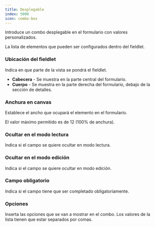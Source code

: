 ```yaml
---
title: Desplegable
index: 5000
icon: combo-box
---
```


Introduce un combo desplegable en el formulario con valores personalizados.

La lista de elementos que pueden ser configurados dentro del fieldlet.

### Ubicación del fieldlet
Indica en que parte de la vista se pondrá el fieldlet.

- **Cabecera** - Se muestra en la parte central del formulario.
- **Cuerpo** - Se muestra en la parte derecha del formulario, debajo de la sección de detalles.

### Anchura en canvas

Establece el ancho que ocupará el elemento en el formulario.

El valor máximo permitido es de 12 (100% de anchura).

### Ocultar en el modo lectura

Indica si el campo se quiere ocultar en modo lectura.

### Ocultar en el modo edición

Indica si el campo se quiere ocultar en modo edición.

### Campo obligatorio

Indica si el campo tiene que ser completado obligatoriamente.

### Opciones

Inserta las opciones que se van a mostrar en el combo. 
Los valores de la lista tienen que estar separados por comas.